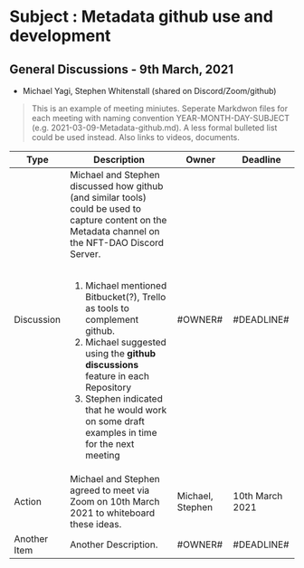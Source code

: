 # Subject : Metadata github use and development

## General Discussions - 9th March, 2021
* Michael Yagi, Stephen Whitenstall (shared on Discord/Zoom/github)
 
> This is an example of meeting miniutes. Seperate Markdwon files for each meeting with naming convention YEAR-MONTH-DAY-SUBJECT (e.g. 2021-03-09-Metadata-github.md).
> A less formal bulleted list could be used instead. Also links to videos, documents.

Type | Description | Owner | Deadline
---- | ---- | ---- | ----
Discussion | Michael and Stephen discussed how github (and similar tools) could be used to capture content on the Metadata channel on the NFT-DAO Discord Server.<br><br><ol><li>Michael mentioned Bitbucket(?), Trello as tools to complement github.</li><li>Michael suggested using the **github discussions** feature in each Repository</li><li>Stephen indicated that he would work on some draft examples in time for the next meeting</li></ol> | #OWNER# | #DEADLINE#
Action | Michael and Stephen agreed to meet via Zoom on 10th March 2021 to whiteboard these ideas.| Michael, Stephen | 10th March 2021
Another Item | Another Description.| #OWNER# | #DEADLINE#
